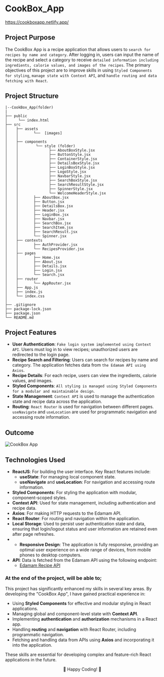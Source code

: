 # CookBox_App

https://cookboxapp.netlify.app/

## Project Purpose

The CookBox App is a recipe application that allows users to `search for recipes by name and category`. After logging in, users can input the name of the recipe and select a category to receive `detailed information including ingredients, calorie values, and images of the recipes`. The primary objectives of this project are to improve skills in using `Styled Components for styling`, `manage state with Context API`, and `handle routing and data fetching with React`.

## Project Structure

```
|--CookBox_App(folder)
|
├── public
│     └── index.html
├── src
│    ├── assets
│    │       └──  [images]
│    │
│    ├── components
│    │        └── style (folder)
│    │              ├── AboutBoxStyle.jsx
│    │              ├── ButtonStyle.jsx
│    │              ├── ContainerStyle.jsx
│    │              ├── DetailsBoxStyle.jsx
│    │              ├── LoginBoxStyle.jsx
│    │              ├── LogoStyle.jsx
│    │              ├── NavbarStyle.jsx
│    │              ├── SearchBoxStyle.jsx
│    │              ├── SearchResultStyle.jsx
│    │              ├── SpinnerStyle.jsx
│    │              └── WelcomeHeaderStyle.jsx
│    │       ├── AboutBox.jsx
│    │       ├── Button.jsx
│    │       ├── DetailsBox.jsx
│    │       ├── Header.jsx
│    │       ├── LoginBox.jsx
│    │       ├── Navbar.jsx
│    │       ├── SearchBox.jsx
│    │       ├── SearchItem.jsx
│    │       ├── SearchResult.jsx
│    │       └── Spinner.jsx
│    ├── contexts
│    │       ├── AuthProvider.jsx
│    │       └── RecipesProvider.jsx
│    ├── pages
│    │       ├── Home.jsx
│    │       ├── About.jsx
│    │       ├── Details.jsx
│    │       ├── Login.jsx
│    │       └── Search.jsx
│    ├── router
│    │       └── AppRouter.jsx
│    ├── App.js
│    ├── index.js
│    └── index.css
│
├── .gitignore
├── package-lock.json
├── package.json
└── README.md
```

## Project Features

- **User Authentication**: `Fake login system implemented using Context API`. Users must log in to view recipes; unauthorized users are redirected to the login page.
- **Recipe Search and Filtering**: Users can search for recipes by name and category. The application fetches data from `the Edamam API using Axios`.
- **Recipe Details**: For each recipe, users can view the ingredients, calorie values, and images.
- **Styled Components**: `All styling is managed using Styled Components for a modular and maintainable design`.
- **State Management**: `Context API` is used to manage the authentication state and recipe data across the application.
- **Routing**: `React Router` is used for navigation between different pages. `useNavigate` and `useLocation` are used for programmatic navigation and accessing route information.

## Outcome

![CookBox App](https://github.com/user-attachments/assets/016f1d7d-6733-434a-b038-6dffcb598cee)


## Technologies Used

- **ReactJS**: For building the user interface. Key React features include:
  - **useState**: For managing local component state.
  - **useNavigate** and **useLocation**: For navigation and accessing route information.
- **Styled Components**: For styling the application with modular, component-scoped styles.
- **Context API**: Used for state management, including authentication and recipe data.
- **Axios**: For making HTTP requests to the Edamam API.
- **React Router**: For routing and navigation within the application.
- **Local Storage**: Used to persist user authentication state and data, ensuring that login/logout status and user information are retained even after page refreshes.
- - **Responsive Design**: The application is fully responsive, providing an optimal user experience on a wide range of devices, from mobile phones to desktop computers.
- **API**: Data is fetched from the Edamam API using the following endpoint:
  - [Edamam Recipe API](https://api.edamam.com/search?q=${query}&app_id=${APP_ID}&app_key=${APP_KEY}&mealType=${meal})

### At the end of the project, will be able to;

This project has significantly enhanced my skills in several key areas. By developing the "CookBox App", I have gained practical experience in:

- Using **Styled Components** for effective and modular styling in React applications.
- Managing global and component-level state with **Context API**.
- Implementing **authentication** and **authorization** mechanisms in a React app.
- Handling **routing** and **navigation** with React Router, including programmatic navigation.
- Fetching and handling data from APIs using **Axios** and incorporating it into the application.

These skills are essential for developing complex and feature-rich React applications in the future.

<p align="center"> 📝 Happy Coding! 🍴 </p>
